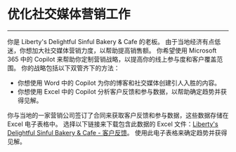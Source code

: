 # 优化社交媒体营销工作
---
你是 Liberty's Delightful Sinful Bakery & Cafe 的老板。 由于当地经济有点低迷，你想加大社交媒体营销力度，以帮助提高销售额。 你希望使用 Microsoft 365 中的 Copilot 来帮助你定制营销战略，以提高你的线上参与度和客户覆盖范围。 你的战略包括以下双管齐下的方法：<br>

 -  你想使用 Word 中的 Copilot 为你的博客和社交媒体创建引人入胜的内容。
 -  你想使用 Excel 中的 Copilot 分析客户反馈和参与数据，以帮助确定趋势并获得见解。

你与当地的一家营销公司签订了合同来获取客户反馈和参与数据，这些数据存储在 Excel 电子表格中。 选择以下链接来下载包含此数据的 Excel 文件：[Liberty's Delightful Sinful Bakery & Cafe - 客户反馈](https://edxinteractivepage.blob.core.windows.net/ms-4004/Liberty%27s%20Delightful%20Sinful%20Bakery%20&%20Cafe%20-%20Customer%20feedback.xlsx)。 使用此电子表格来确定趋势并获得见解。
